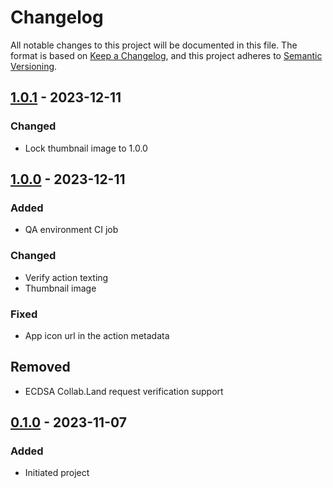 # Changelog

All notable changes to this project will be documented in this file.
The format is based on [Keep a Changelog], and this project adheres to [Semantic Versioning].


## [1.0.1] - 2023-12-11
### Changed
- Lock thumbnail image to 1.0.0

## [1.0.0] - 2023-12-11
### Added
- QA environment CI job

### Changed
- Verify action texting
- Thumbnail image

### Fixed
- App icon url in the action metadata

## Removed
- ECDSA Collab.Land request verification support

## [0.1.0] - 2023-11-07

### Added

- Initiated project

[Unreleased]: https://github.com/rarimo/collabland-rarimo-poh-action/compare/1.0.1...HEAD
[1.0.1]: https://github.com/rarimo/collabland-rarimo-poh-action/compare/1.0.0...1.0.1
[1.0.0]: https://github.com/rarimo/collabland-rarimo-poh-action/compare/0.1.0...1.0.0
[0.1.0]: https://github.com/rarimo/collabland-rarimo-poh-action/releases/tag/0.1.0
[Keep a Changelog]: https://keepachangelog.com/en/1.0.0/
[Semantic Versioning]: https://semver.org/spec/v2.0.0.html
